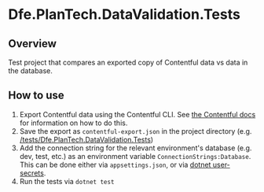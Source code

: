 # Dfe.PlanTech.DataValidation.Tests

## Overview

Test project that compares an exported copy of Contentful data vs data in the database.

## How to use

1. Export Contentful data using the Contentful CLI. See [the Contentful docs](https://www.contentful.com/developers/docs/tutorials/cli/import-and-export/) for information on how to do this.
2. Save the export as `contentful-export.json` in the project directory (e.g. [/tests/Dfe.PlanTech.DataValidation.Tests](/tests/Dfe.PlanTech.DataValidation.Tests))
3. Add the connection string for the relevant environment's database (e.g. dev, test, etc.) as an environment variable `ConnectionStrings:Database`. This can be done either via `appsettings.json`, or via [dotnet user-secrets](https://learn.microsoft.com/en-us/aspnet/core/security/app-secrets?view=aspnetcore-8.0&tabs=windows).
4. Run the tests via `dotnet test`